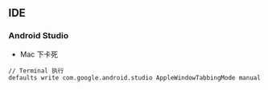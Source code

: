 ## IDE

### Android Studio

- Mac 下卡死
```shell
// Terminal 执行
defaults write com.google.android.studio AppleWindowTabbingMode manual
```